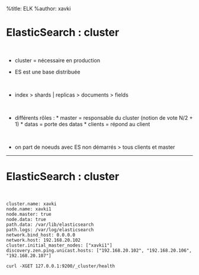 %title: ELK
%author: xavki


# ElasticSearch : cluster


<br>


* cluster = nécessaire en production

* ES est une base distribuée

<br>


* index > shards | replicas > documents > fields

<br>


* différents rôles :
		* master = responsable du cluster (notion de vote N/2 + 1)
		* datas	= porte des datas
		* clients = répond au client

<br>


* on part de noeuds avec ES non démarrés > tous clients et master

--------------------------------------------------------------------------------

# ElasticSearch : cluster


<br>



```
cluster.name: xavki
node.name: xavki1
node.master: true
node.data: true
path.data: /var/lib/elasticsearch
path.logs: /var/log/elasticsearch
network.bind_host: 0.0.0.0
network.host: 192.168.20.102
cluster.initial_master_nodes: ["xavki1"]
discovery.zen.ping.unicast.hosts: ["192.168.20.102", "192.168.20.106", "192.168.20.107"]
```


```
curl -XGET 127.0.0.1:9200/_cluster/health
```
